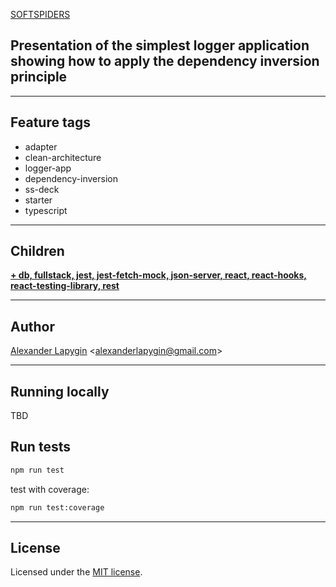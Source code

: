 [SOFTSPIDERS](https://github.com/softspiders/softspiders)

## Presentation of the simplest logger application showing how to apply the dependency inversion principle

---

## Feature tags
- adapter
- clean-architecture
- logger-app
- dependency-inversion
- ss-deck
- starter
- typescript

---

## Children
[**+ db, fullstack, jest, jest-fetch-mock, json-server, react, react-hooks, react-testing-library, rest**](https://github.com/softspiders/cleanarchitecture-react-fullstack-starter)

---

## Author

[Alexander Lapygin](https://github.com/AlexanderLapygin) <<alexanderlapygin@gmail.com>>

---

## Running locally

TBD

## Run tests

```sh
npm run test
```

test with coverage:
```sh
npm run test:coverage
```

---

## License

Licensed under the [MIT license](./LICENSE).
